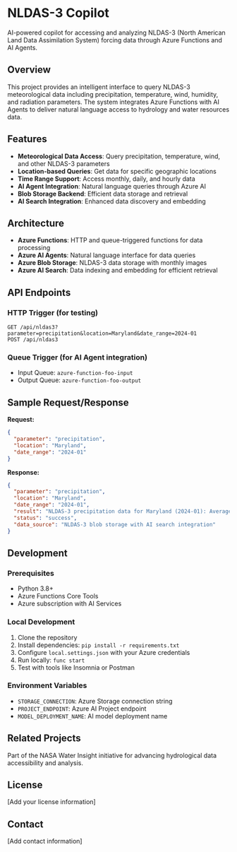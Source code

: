 # NLDAS-3 Copilot

AI-powered copilot for accessing and analyzing NLDAS-3 (North American Land Data Assimilation System) forcing data through Azure Functions and AI Agents.

## Overview

This project provides an intelligent interface to query NLDAS-3 meteorological data including precipitation, temperature, wind, humidity, and radiation parameters. The system integrates Azure Functions with AI Agents to deliver natural language access to hydrology and water resources data.

## Features

- **Meteorological Data Access**: Query precipitation, temperature, wind, and other NLDAS-3 parameters
- **Location-based Queries**: Get data for specific geographic locations  
- **Time Range Support**: Access monthly, daily, and hourly data
- **AI Agent Integration**: Natural language queries through Azure AI
- **Blob Storage Backend**: Efficient data storage and retrieval
- **AI Search Integration**: Enhanced data discovery and embedding

## Architecture

- **Azure Functions**: HTTP and queue-triggered functions for data processing
- **Azure AI Agents**: Natural language interface for data queries
- **Azure Blob Storage**: NLDAS-3 data storage with monthly images
- **Azure AI Search**: Data indexing and embedding for efficient retrieval

## API Endpoints

### HTTP Trigger (for testing)
```
GET /api/nldas3?parameter=precipitation&location=Maryland&date_range=2024-01
POST /api/nldas3
```

### Queue Trigger (for AI Agent integration)
- Input Queue: `azure-function-foo-input`
- Output Queue: `azure-function-foo-output`

## Sample Request/Response

**Request:**
```json
{
  "parameter": "precipitation",
  "location": "Maryland",
  "date_range": "2024-01"
}
```

**Response:**
```json
{
  "parameter": "precipitation",
  "location": "Maryland",
  "date_range": "2024-01",
  "result": "NLDAS-3 precipitation data for Maryland (2024-01): Average 45mm/month",
  "status": "success",
  "data_source": "NLDAS-3 blob storage with AI search integration"
}
```

## Development

### Prerequisites
- Python 3.8+
- Azure Functions Core Tools
- Azure subscription with AI Services

### Local Development
1. Clone the repository
2. Install dependencies: `pip install -r requirements.txt`
3. Configure `local.settings.json` with your Azure credentials
4. Run locally: `func start`
5. Test with tools like Insomnia or Postman

### Environment Variables
- `STORAGE_CONNECTION`: Azure Storage connection string
- `PROJECT_ENDPOINT`: Azure AI Project endpoint
- `MODEL_DEPLOYMENT_NAME`: AI model deployment name

## Related Projects

Part of the NASA Water Insight initiative for advancing hydrological data accessibility and analysis.

## License

[Add your license information]

## Contact

[Add contact information]
